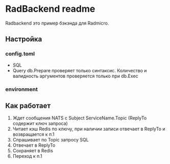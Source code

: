 # RadBackend readme
Radbackend это пример бэкэнда для Radmicro. 

## Настройка
### config.toml

- SQL
-  Query
db.Prepare проверяет только синтаксис. Количество и валидность аргументов проверяется только при db.Exec


### environment

## Как работает
1. Ждет сообщения NATS с Subject ServiceName.Topic (ReplyTo содержит ключ запроса)
2. Читает кэш Redis по ключу, при наличии записи отвечает в ReplyTo и возвращается к п.1
3. Спрашивает по Topic запросу SQL
4. Отвечает в ReplyTo
5. Сохраняет в Redis
6. Переход к п.1




